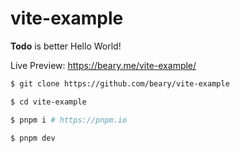 # vite-example

**Todo** is better Hello World!

Live Preview: https://beary.me/vite-example/

```bash
$ git clone https://github.com/beary/vite-example

$ cd vite-example

$ pnpm i # https://pnpm.io

$ pnpm dev
```
